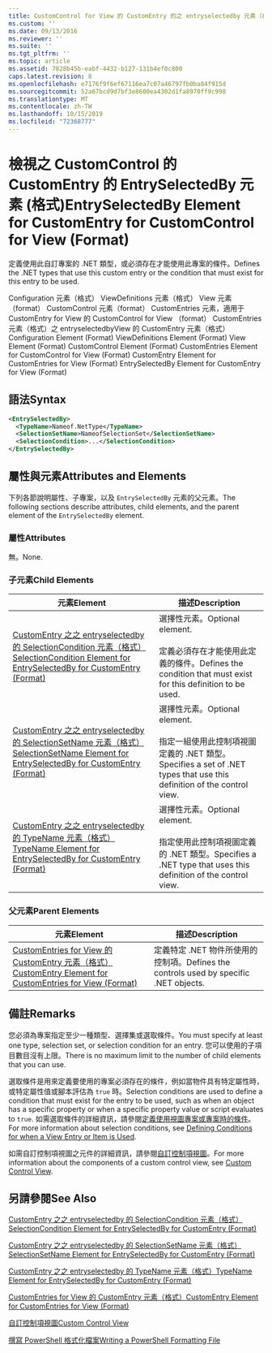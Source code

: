 ```yaml
---
title: CustomControl for View 的 CustomEntry 的之 entryselectedby 元素（格式） |Microsoft Docs
ms.custom: ''
ms.date: 09/13/2016
ms.reviewer: ''
ms.suite: ''
ms.tgt_pltfrm: ''
ms.topic: article
ms.assetid: 7828b45b-eabf-4432-b127-131b4ef0c800
caps.latest.revision: 8
ms.openlocfilehash: e7176f9f6ef67116ea7c07a46797fb0ba84f915d
ms.sourcegitcommit: 52a67bcd9d7bf3e8600ea4302d1fa8970ff9c998
ms.translationtype: MT
ms.contentlocale: zh-TW
ms.lasthandoff: 10/15/2019
ms.locfileid: "72368777"
---
```

# <a name="entryselectedby-element-for-customentry-for-customcontrol-for-view-format"></a><span data-ttu-id="a8fc6-102">檢視之 CustomControl 的 CustomEntry 的 EntrySelectedBy 元素 (格式)</span><span class="sxs-lookup"><span data-stu-id="a8fc6-102">EntrySelectedBy Element for CustomEntry for CustomControl for View (Format)</span></span>

<span data-ttu-id="a8fc6-103">定義使用此自訂專案的 .NET 類型，或必須存在才能使用此專案的條件。</span><span class="sxs-lookup"><span data-stu-id="a8fc6-103">Defines the .NET types that use this custom entry or the condition that must exist for this entry to be used.</span></span>

<span data-ttu-id="a8fc6-104">Configuration 元素（格式） ViewDefinitions 元素（格式） View 元素（format） CustomControl 元素（format） CustomEntries 元素，適用于 CustomEntry for View 的 CustomControl for View （format） CustomEntries 元素（格式）之 entryselectedbyView 的 CustomEntry 元素（格式）</span><span class="sxs-lookup"><span data-stu-id="a8fc6-104">Configuration Element (Format) ViewDefinitions Element (Format) View Element (Format) CustomControl Element (Format) CustomEntries Element for CustomControl for View (Format) CustomEntry Element for CustomEntries for View (Format) EntrySelectedBy Element for CustomEntry for View (Format)</span></span>

## <a name="syntax"></a><span data-ttu-id="a8fc6-105">語法</span><span class="sxs-lookup"><span data-stu-id="a8fc6-105">Syntax</span></span>

```xml
<EntrySelectedBy>
  <TypeName>Nameof.NetType</TypeName>
  <SelectionSetName>NameofSelectionSet</SelectionSetName>
  <SelectionCondition>...</SelectionCondition>
</EntrySelectedBy>
```

## <a name="attributes-and-elements"></a><span data-ttu-id="a8fc6-106">屬性與元素</span><span class="sxs-lookup"><span data-stu-id="a8fc6-106">Attributes and Elements</span></span>

<span data-ttu-id="a8fc6-107">下列各節說明屬性、子專案，以及 `EntrySelectedBy` 元素的父元素。</span><span class="sxs-lookup"><span data-stu-id="a8fc6-107">The following sections describe attributes, child elements, and the parent element of the `EntrySelectedBy` element.</span></span>

### <a name="attributes"></a><span data-ttu-id="a8fc6-108">屬性</span><span class="sxs-lookup"><span data-stu-id="a8fc6-108">Attributes</span></span>

<span data-ttu-id="a8fc6-109">無。</span><span class="sxs-lookup"><span data-stu-id="a8fc6-109">None.</span></span>

### <a name="child-elements"></a><span data-ttu-id="a8fc6-110">子元素</span><span class="sxs-lookup"><span data-stu-id="a8fc6-110">Child Elements</span></span>

|<span data-ttu-id="a8fc6-111">元素</span><span class="sxs-lookup"><span data-stu-id="a8fc6-111">Element</span></span>|<span data-ttu-id="a8fc6-112">描述</span><span class="sxs-lookup"><span data-stu-id="a8fc6-112">Description</span></span>|
|-------------|-----------------|
|[<span data-ttu-id="a8fc6-113">CustomEntry 之之 entryselectedby 的 SelectionCondition 元素（格式）</span><span class="sxs-lookup"><span data-stu-id="a8fc6-113">SelectionCondition Element for EntrySelectedBy for CustomEntry (Format)</span></span>](./selectioncondition-element-for-entryselectedby-for-customcontrol-format.md)|<span data-ttu-id="a8fc6-114">選擇性元素。</span><span class="sxs-lookup"><span data-stu-id="a8fc6-114">Optional element.</span></span><br /><br /> <span data-ttu-id="a8fc6-115">定義必須存在才能使用此定義的條件。</span><span class="sxs-lookup"><span data-stu-id="a8fc6-115">Defines the condition that must exist for this definition to be used.</span></span>|
|[<span data-ttu-id="a8fc6-116">CustomEntry 之之 entryselectedby 的 SelectionSetName 元素（格式）</span><span class="sxs-lookup"><span data-stu-id="a8fc6-116">SelectionSetName Element for EntrySelectedBy for CustomEntry (Format)</span></span>](./selectionsetname-element-for-entryselectedby-for-customcontrol-for-view-format.md)|<span data-ttu-id="a8fc6-117">選擇性元素。</span><span class="sxs-lookup"><span data-stu-id="a8fc6-117">Optional element.</span></span><br /><br /> <span data-ttu-id="a8fc6-118">指定一組使用此控制項視圖定義的 .NET 類型。</span><span class="sxs-lookup"><span data-stu-id="a8fc6-118">Specifies a set of .NET types that use this definition of the control view.</span></span>|
|[<span data-ttu-id="a8fc6-119">CustomEntry 之之 entryselectedby 的 TypeName 元素（格式）</span><span class="sxs-lookup"><span data-stu-id="a8fc6-119">TypeName Element for EntrySelectedBy for CustomEntry (Format)</span></span>](./typename-element-for-selectioncondition-for-customcontrol-for-view-format.md)|<span data-ttu-id="a8fc6-120">選擇性元素。</span><span class="sxs-lookup"><span data-stu-id="a8fc6-120">Optional element.</span></span><br /><br /> <span data-ttu-id="a8fc6-121">指定使用此控制項視圖定義的 .NET 類型。</span><span class="sxs-lookup"><span data-stu-id="a8fc6-121">Specifies a .NET type that uses this definition of the control view.</span></span>|

### <a name="parent-elements"></a><span data-ttu-id="a8fc6-122">父元素</span><span class="sxs-lookup"><span data-stu-id="a8fc6-122">Parent Elements</span></span>

|<span data-ttu-id="a8fc6-123">元素</span><span class="sxs-lookup"><span data-stu-id="a8fc6-123">Element</span></span>|<span data-ttu-id="a8fc6-124">描述</span><span class="sxs-lookup"><span data-stu-id="a8fc6-124">Description</span></span>|
|-------------|-----------------|
|[<span data-ttu-id="a8fc6-125">CustomEntries for View 的 CustomEntry 元素（格式）</span><span class="sxs-lookup"><span data-stu-id="a8fc6-125">CustomEntry Element for CustomEntries for View (Format)</span></span>](./customentry-element-for-customentries-for-customcontrol-for-view-format.md)|<span data-ttu-id="a8fc6-126">定義特定 .NET 物件所使用的控制項。</span><span class="sxs-lookup"><span data-stu-id="a8fc6-126">Defines the controls used by specific .NET objects.</span></span>|

## <a name="remarks"></a><span data-ttu-id="a8fc6-127">備註</span><span class="sxs-lookup"><span data-stu-id="a8fc6-127">Remarks</span></span>

<span data-ttu-id="a8fc6-128">您必須為專案指定至少一種類型、選擇集或選取條件。</span><span class="sxs-lookup"><span data-stu-id="a8fc6-128">You must specify at least one type, selection set, or selection condition for an entry.</span></span> <span data-ttu-id="a8fc6-129">您可以使用的子項目數目沒有上限。</span><span class="sxs-lookup"><span data-stu-id="a8fc6-129">There is no maximum limit to the number of child elements that you can use.</span></span>

<span data-ttu-id="a8fc6-130">選取條件是用來定義要使用的專案必須存在的條件，例如當物件具有特定屬性時，或特定屬性值或腳本評估為 `true` 時。</span><span class="sxs-lookup"><span data-stu-id="a8fc6-130">Selection conditions are used to define a condition that must exist for the entry to be used, such as when an object has a specific property or when a specific property value or script evaluates to `true`.</span></span> <span data-ttu-id="a8fc6-131">如需選取條件的詳細資訊，請參閱[定義使用視圖專案或專案時的條件](./defining-conditions-for-displaying-data.md)。</span><span class="sxs-lookup"><span data-stu-id="a8fc6-131">For more information about selection conditions, see [Defining Conditions for when a View Entry or Item is Used](./defining-conditions-for-displaying-data.md).</span></span>

<span data-ttu-id="a8fc6-132">如需自訂控制項視圖之元件的詳細資訊，請參閱[自訂控制項視圖](./creating-custom-controls.md)。</span><span class="sxs-lookup"><span data-stu-id="a8fc6-132">For more information about the components of a custom control view, see [Custom Control View](./creating-custom-controls.md).</span></span>

## <a name="see-also"></a><span data-ttu-id="a8fc6-133">另請參閱</span><span class="sxs-lookup"><span data-stu-id="a8fc6-133">See Also</span></span>

[<span data-ttu-id="a8fc6-134">CustomEntry 之之 entryselectedby 的 SelectionCondition 元素（格式）</span><span class="sxs-lookup"><span data-stu-id="a8fc6-134">SelectionCondition Element for EntrySelectedBy for CustomEntry (Format)</span></span>](./selectioncondition-element-for-entryselectedby-for-customcontrol-format.md)

[<span data-ttu-id="a8fc6-135">CustomEntry 之之 entryselectedby 的 SelectionSetName 元素（格式）</span><span class="sxs-lookup"><span data-stu-id="a8fc6-135">SelectionSetName Element for EntrySelectedBy for CustomEntry (Format)</span></span>](./selectionsetname-element-for-entryselectedby-for-customcontrol-for-view-format.md)

[<span data-ttu-id="a8fc6-136">CustomEntry 之之 entryselectedby 的 TypeName 元素（格式）</span><span class="sxs-lookup"><span data-stu-id="a8fc6-136">TypeName Element for EntrySelectedBy for CustomEntry (Format)</span></span>](./typename-element-for-selectioncondition-for-customcontrol-for-view-format.md)

[<span data-ttu-id="a8fc6-137">CustomEntries for View 的 CustomEntry 元素（格式）</span><span class="sxs-lookup"><span data-stu-id="a8fc6-137">CustomEntry Element for CustomEntries for View (Format)</span></span>](./customentry-element-for-customentries-for-customcontrol-for-view-format.md)

[<span data-ttu-id="a8fc6-138">自訂控制項視圖</span><span class="sxs-lookup"><span data-stu-id="a8fc6-138">Custom Control View</span></span>](./creating-custom-controls.md)

[<span data-ttu-id="a8fc6-139">撰寫 PowerShell 格式化檔案</span><span class="sxs-lookup"><span data-stu-id="a8fc6-139">Writing a PowerShell Formatting File</span></span>](./writing-a-powershell-formatting-file.md)
